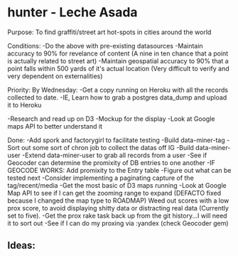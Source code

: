 hunter - Leche Asada
======

Purpose:
To find graffiti/street art hot-spots in cities around the world

Conditions:
-Do the above with pre-existing datasources
-Maintain accuracy to 90% for revelance of content (A nine in ten chance that a point is actually related to street art)
-Maintain geospatial accuracy to 90% that a point falls within 500 yards of it's actual location (Very difficult to verify and very dependent on externalities)

Priority:
By Wednesday:
-Get a copy running on Heroku with all the records collected to date.
-IE, Learn how to grab a postgres data_dump and upload it to Heroku

-Research and read up on D3
-Mockup for the display
-Look at Google maps API to better understand it


Done:
-Add spork and factorygirl to facilitate testing
-Build data-miner-tag
-Sort out some sort of chron job to collect the datas off IG
-Build data-miner-user
-Extend data-miner-user to grab all records from a user
-See if Geocoder can determine the promixity of DB entries to one another
-IF GEOCODE WORKS: Add promixity to the Entry table
-Figure out what can be tested next
-Consider implementing a paginating capture of the tag/recent/media
-Get the most basic of D3 maps running
-Look at Google Map API to see if I can get the zooming range to expand (DEFACTO fixed because I changed the map type to ROADMAP)
Weed out scores with a low prox score, to avoid displaying shitty data or distracting real data (Currently set to five).
-Get the prox rake task back up from the git history...I will need it to sort out
-See if I can do my proxing via :yandex (check Geocoder gem)

Ideas:
-
